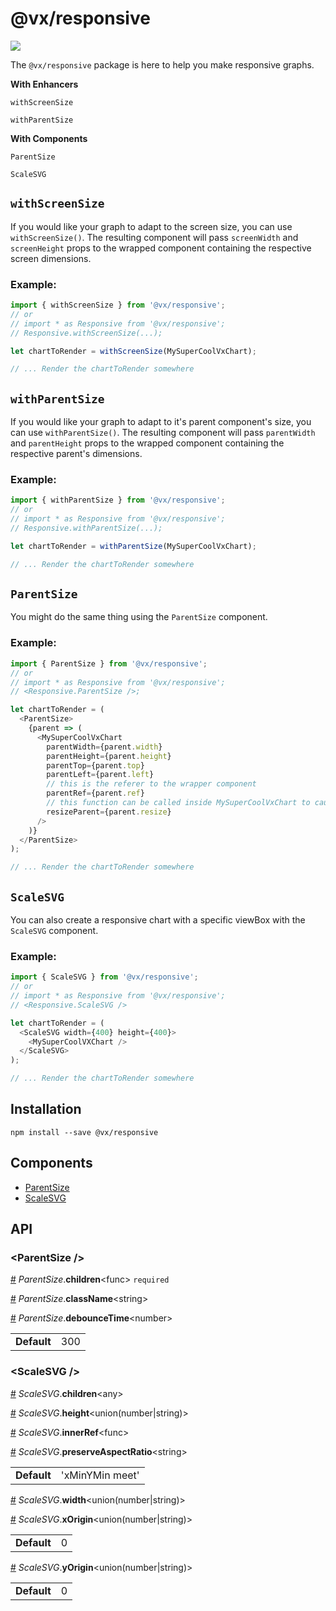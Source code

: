 # @vx/responsive

<a title="@vx/responsive npm downloads" href="https://www.npmjs.com/package/@vx/responsive">
  <img src="https://img.shields.io/npm/dm/@vx/responsive.svg?style=flat-square" />
</a>

The `@vx/responsive` package is here to help you make responsive graphs.

**With Enhancers**

`withScreenSize`

`withParentSize`

**With Components**

`ParentSize`

`ScaleSVG`

## `withScreenSize`

If you would like your graph to adapt to the screen size, you can use `withScreenSize()`. The resulting component will pass `screenWidth` and `screenHeight` props to the wrapped component containing the respective screen dimensions.

### Example:

```js
import { withScreenSize } from '@vx/responsive';
// or
// import * as Responsive from '@vx/responsive';
// Responsive.withScreenSize(...);

let chartToRender = withScreenSize(MySuperCoolVxChart);

// ... Render the chartToRender somewhere
```

## `withParentSize`

If you would like your graph to adapt to it's parent component's size, you can use `withParentSize()`. The resulting component will pass `parentWidth` and `parentHeight` props to the wrapped component containing the respective parent's dimensions.

### Example:

```js
import { withParentSize } from '@vx/responsive';
// or
// import * as Responsive from '@vx/responsive';
// Responsive.withParentSize(...);

let chartToRender = withParentSize(MySuperCoolVxChart);

// ... Render the chartToRender somewhere
```

## `ParentSize`

You might do the same thing using the `ParentSize` component.

### Example:

```js
import { ParentSize } from '@vx/responsive';
// or
// import * as Responsive from '@vx/responsive';
// <Responsive.ParentSize />;

let chartToRender = (
  <ParentSize>
    {parent => (
      <MySuperCoolVxChart
        parentWidth={parent.width}
        parentHeight={parent.height}
        parentTop={parent.top}
        parentLeft={parent.left}
        // this is the referer to the wrapper component
        parentRef={parent.ref}
        // this function can be called inside MySuperCoolVxChart to cause a resize of the wrapper component
        resizeParent={parent.resize}
      />
    )}
  </ParentSize>
);

// ... Render the chartToRender somewhere
```

## `ScaleSVG`

You can also create a responsive chart with a specific viewBox with the `ScaleSVG` component.

### Example:

```js
import { ScaleSVG } from '@vx/responsive';
// or
// import * as Responsive from '@vx/responsive';
// <Responsive.ScaleSVG />

let chartToRender = (
  <ScaleSVG width={400} height={400}>
    <MySuperCoolVXChart />
  </ScaleSVG>
);

// ... Render the chartToRender somewhere
```


## Installation

```
npm install --save @vx/responsive
```


## Components



  - [ParentSize](#parentsize-)
  - [ScaleSVG](#scalesvg-)

## API



<h3 id="parentsize-">&lt;ParentSize /&gt;</h3>



<a id="#ParentSize__children" name="ParentSize__children" href="#ParentSize__children">#</a> *ParentSize*.**children**&lt;func&gt; `required` 

<a id="#ParentSize__className" name="ParentSize__className" href="#ParentSize__className">#</a> *ParentSize*.**className**&lt;string&gt;  

<a id="#ParentSize__debounceTime" name="ParentSize__debounceTime" href="#ParentSize__debounceTime">#</a> *ParentSize*.**debounceTime**&lt;number&gt;  <table><tr><td><strong>Default</strong></td><td>300</td></td></table>

<h3 id="scalesvg-">&lt;ScaleSVG /&gt;</h3>



<a id="#ScaleSVG__children" name="ScaleSVG__children" href="#ScaleSVG__children">#</a> *ScaleSVG*.**children**&lt;any&gt;  

<a id="#ScaleSVG__height" name="ScaleSVG__height" href="#ScaleSVG__height">#</a> *ScaleSVG*.**height**&lt;union(number|string)&gt;  

<a id="#ScaleSVG__innerRef" name="ScaleSVG__innerRef" href="#ScaleSVG__innerRef">#</a> *ScaleSVG*.**innerRef**&lt;func&gt;  

<a id="#ScaleSVG__preserveAspectRatio" name="ScaleSVG__preserveAspectRatio" href="#ScaleSVG__preserveAspectRatio">#</a> *ScaleSVG*.**preserveAspectRatio**&lt;string&gt;  <table><tr><td><strong>Default</strong></td><td>'xMinYMin meet'</td></td></table>

<a id="#ScaleSVG__width" name="ScaleSVG__width" href="#ScaleSVG__width">#</a> *ScaleSVG*.**width**&lt;union(number|string)&gt;  

<a id="#ScaleSVG__xOrigin" name="ScaleSVG__xOrigin" href="#ScaleSVG__xOrigin">#</a> *ScaleSVG*.**xOrigin**&lt;union(number|string)&gt;  <table><tr><td><strong>Default</strong></td><td>0</td></td></table>

<a id="#ScaleSVG__yOrigin" name="ScaleSVG__yOrigin" href="#ScaleSVG__yOrigin">#</a> *ScaleSVG*.**yOrigin**&lt;union(number|string)&gt;  <table><tr><td><strong>Default</strong></td><td>0</td></td></table>
